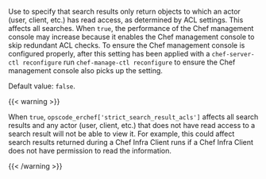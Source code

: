 Use to specify that search results only return objects to which an actor
(user, client, etc.) has read access, as determined by ACL settings.
This affects all searches. When `true`, the performance of the Chef
management console may increase because it enables the Chef management
console to skip redundant ACL checks. To ensure the Chef management
console is configured properly, after this setting has been applied with
a `chef-server-ctl reconfigure` run `chef-manage-ctl reconfigure` to
ensure the Chef management console also picks up the setting.

Default value: `false`.

{{< warning >}}

When `true`, `opscode_erchef['strict_search_result_acls']` affects all
search results and any actor (user, client, etc.) that does not have
read access to a search result will not be able to view it. For example,
this could affect search results returned during a Chef Infra Client
runs if a Chef Infra Client does not have permission to read the
information.

{{< /warning >}}
